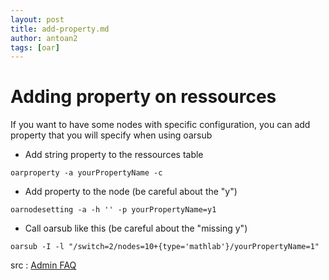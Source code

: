 ```yaml
---
layout: post
title: add-property.md
author: antoan2
tags: [oar]
---
```

# Adding property on ressources

If you want to have some nodes with specific configuration, you can add property that you will specify when using oarsub

* Add string property to the ressources table
```
oarproperty -a yourPropertyName -c
```
* Add property to the node (be careful about the "y")
```
oarnodesetting -a -h '' -p yourPropertyName=y1
```
* Call oarsub like this (be careful about the "missing y")
```
oarsub -I -l "/switch=2/nodes=10+{type='mathlab'}/yourPropertyName=1"
```

src : [Admin FAQ](http://oar.imag.fr/docs/2.5/admin/faq.html)
